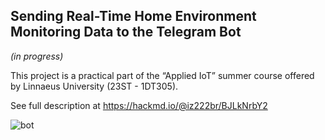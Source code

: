 ## Sending Real-Time Home Environment Monitoring Data to the Telegram Bot
*(in progress)*

This project is a practical part of the “Applied IoT” summer course offered by Linnaeus University (23ST - 1DT305).

See full description at https://hackmd.io/@iz222br/BJLkNrbY2  

![bot](https://github.com/juliazubko/Sensor-Data-to-Telegram-Bot/assets/102211232/71da6cb6-2365-4859-8541-7574fcc0bb8f) 

 
